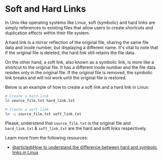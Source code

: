 # Soft and Hard Links

In Unix-like operating systems like Linux, soft (symbolic) and hard links are simply references to existing files that allow users to create shortcuts and duplication effects within their file system.

A hard link is a mirror reflection of the original file, sharing the same file data and inode number, but displaying a different name. It's vital to note that if the original file is deleted, the hard link still retains the file data.

On the other hand, a soft link, also known as a symbolic link, is more like a shortcut to the original file. It has a different inode number and the file data resides only in the original file. If the original file is removed, the symbolic link breaks and will not work until the original file is restored.

Below is an example of how to create a soft link and a hard link in Linux:

```bash
# Create a hard link
ln source_file.txt hard_link.txt

# Create a soft link
ln -s source_file.txt soft_link.txt
```

Please, understand that `source_file.txt` is the original file and `hard_link.txt` & `soft_link.txt` are the hard and soft links respectively.

Learn more from the following resources:

- [@article@How to understand the difference between hard and symbolic links in Linux](https://labex.io/tutorials/linux-how-to-understand-the-difference-between-hard-and-symbolic-links-in-linux-409929)
